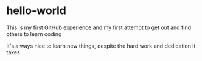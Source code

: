 # hello-world
This is my first GitHub experience and my first attempt to get out and find others to learn coding

It's always nice to learn new things, despite the hard work and dedication it takes
